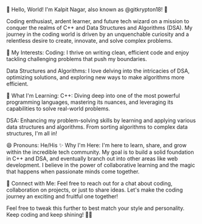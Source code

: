 👋 Hello, World! I'm Kalpit Nagar, also known as @gitkrypton18! 🚀

Coding enthusiast, ardent learner, and future tech wizard on a mission to conquer the realms of C++ and Data Structures and Algorithms (DSA). My journey in the coding world is driven by an unquenchable curiosity and a relentless desire to create, innovate, and solve complex problems.

👀 My Interests:
Coding: I thrive on writing clean, efficient code and enjoy tackling challenging problems that push my boundaries.

Data Structures and Algorithms: I love delving into the intricacies of DSA, optimizing solutions, and exploring new ways to make algorithms more efficient.

🌱 What I'm Learning:
C++: Diving deep into one of the most powerful programming languages, mastering its nuances, and leveraging its capabilities to solve real-world problems.

DSA: Enhancing my problem-solving skills by learning and applying various data structures and algorithms. From sorting algorithms to complex data structures, I'm all in!

😄 Pronouns: He/His
✨ Why I'm Here:
I'm here to learn, share, and grow within the incredible tech community. My goal is to build a solid foundation in C++ and DSA, and eventually branch out into other areas like web development. I believe in the power of collaborative learning and the magic that happens when passionate minds come together.

🔗 Connect with Me:
Feel free to reach out for a chat about coding, collaboration on projects, or just to share ideas. Let's make the coding journey an exciting and fruitful one together!

Feel free to tweak this further to best match your style and personality. Keep coding and keep shining! 💫🚀
